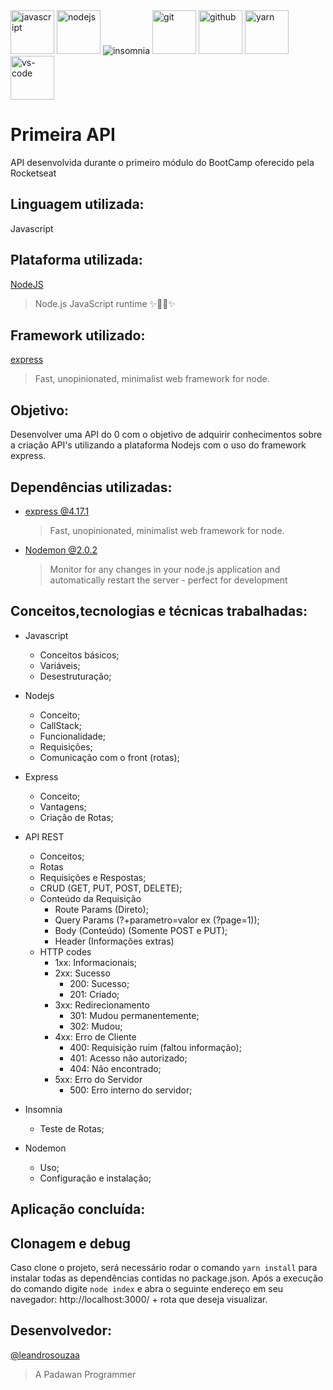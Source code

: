 
<div>
  <a target="_blank" maring-right="10">
    <img height="70" src="https://i.postimg.cc/Hczvc0Tn/javascript.png" alt="javascript"/>
  </a>
  <a target="_blank">
    <img height="70" src="https://i.postimg.cc/PrrMbYVN/nodejs.png" alt="nodejs"/>
  </a>
  <a target='_blank'>
    <img src='https://i.postimg.cc/T1MqQ19C/insomnia.png'alt='insomnia'/>
  </a>
  <a target="_blank">
    <img height="70" src="https://i.postimg.cc/6yr2dMDM/git.png" alt="git"/>
  </a> 
  <a target="_blank">
    <img  height="70" src="https://i.postimg.cc/Yv8vPh2g/github.png" alt="github"/>
  </a>
  <a target="_blank">
    <img  height="70" src="https://i.postimg.cc/k2j5czwv/yarn.png" alt="yarn"/>
  </a> 
  <a target="_blank">
    <img height="70" src="https://i.postimg.cc/qtRNH4gF/vs-code.png" alt="vs-code"/>
  </a> 
 
</div>

# Primeira API
API desenvolvida durante o primeiro módulo do BootCamp oferecido pela Rocketseat

## Linguagem utilizada: 
   Javascript
   
## Plataforma utilizada:
  [NodeJS](https://github.com/nodejs/node)
  >Node.js JavaScript runtime ✨🐢🚀✨

## Framework utilizado:
  [express](https://github.com/expressjs/express)
  >Fast, unopinionated, minimalist web framework for node.

## Objetivo:
  Desenvolver uma API do 0 com o objetivo de adquirir conhecimentos sobre a criação API's utilizando a plataforma Nodejs com o uso do framework express.
  
## Dependências utilizadas:
  * [express @4.17.1](https://github.com/expressjs/express)
    >Fast, unopinionated, minimalist web framework for node.
  * [Nodemon @2.0.2](https://github.com/remy/nodemon)
    >Monitor for any changes in your node.js application and automatically restart the server - perfect for development 
    
## Conceitos,tecnologias e técnicas trabalhadas:
  * Javascript
    - Conceitos básicos;
    - Variáveis;
    - Desestruturação;
  
  * Nodejs
    - Conceito;
    - CallStack;
    - Funcionalidade;
    - Requisições;
    - Comunicação com o front (rotas);

  * Express
    - Conceito;
    - Vantagens;
    - Criação de Rotas;

  * API REST
    - Conceitos;
    - Rotas
    - Requisições e Respostas;
    - CRUD (GET, PUT, POST, DELETE);
    - Conteúdo da Requisição
      - Route Params (Direto);
      - Query Params (?+parametro=valor ex (?page=1));
      - Body (Conteúdo) (Somente POST e PUT);
      - Header (Informações extras)
    - HTTP codes
      * 1xx: Informacionais;
      * 2xx: Sucesso
        - 200: Sucesso;
        - 201: Criado;
      * 3xx: Redirecionamento
        - 301: Mudou permanentemente;
        - 302: Mudou;
      * 4xx: Erro de Cliente
        - 400: Requisição ruim (faltou informação);
        - 401: Acesso não autorizado;
        - 404: Não encontrado;
      - 5xx: Erro do Servidor
        - 500: Erro interno do servidor;
  * Insomnia
    - Teste de Rotas;
  * Nodemon
    - Uso;
    - Configuração e instalação;

    
## Aplicação concluída:


## Clonagem e debug
Caso clone o projeto, será necessário rodar o comando ```yarn install``` para instalar todas as dependências contidas no package.json.
Após a execução do comando digite ```node index``` e abra o seguinte endereço em seu navegador: http://localhost:3000/ + rota que deseja visualizar.
 
## Desenvolvedor:
  [@leandrosouzaa](https://github.com/leandrosouzaa)
  >A Padawan Programmer
 
